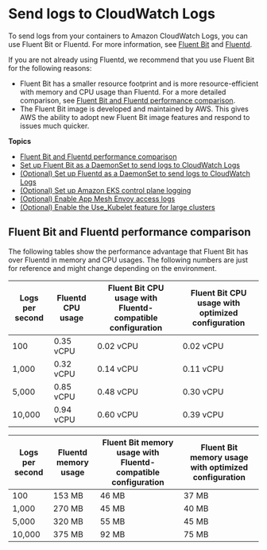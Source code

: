 # Send logs to CloudWatch Logs<a name="Container-Insights-EKS-logs"></a>

To send logs from your containers to Amazon CloudWatch Logs, you can use Fluent Bit or Fluentd\. For more information, see [Fluent Bit](https://fluentbit.io/) and [Fluentd](https://www.fluentd.org/)\.

If you are not already using Fluentd, we recommend that you use Fluent Bit for the following reasons:
+ Fluent Bit has a smaller resource footprint and is more resource\-efficient with memory and CPU usage than Fluentd\. For a more detailed comparison, see [Fluent Bit and Fluentd performance comparison](#Container-Insights-EKS-logs-performance)\.
+ The Fluent Bit image is developed and maintained by AWS\. This gives AWS the ability to adopt new Fluent Bit image features and respond to issues much quicker\. 

**Topics**
+ [Fluent Bit and Fluentd performance comparison](#Container-Insights-EKS-logs-performance)
+ [Set up Fluent Bit as a DaemonSet to send logs to CloudWatch Logs](Container-Insights-setup-logs-FluentBit.md)
+ [\(Optional\) Set up Fluentd as a DaemonSet to send logs to CloudWatch Logs](Container-Insights-setup-logs.md)
+ [\(Optional\) Set up Amazon EKS control plane logging](Container-Insights-setup-control-plane-logging.md)
+ [\(Optional\) Enable App Mesh Envoy access logs](ContainerInsights-Prometheus-Sample-Workloads-appmesh-envoy.md)
+ [\(Optional\) Enable the Use\_Kubelet feature for large clusters](ContainerInsights-use-kubelet.md)

## Fluent Bit and Fluentd performance comparison<a name="Container-Insights-EKS-logs-performance"></a>

The following tables show the performance advantage that Fluent Bit has over Fluentd in memory and CPU usages\. The following numbers are just for reference and might change depending on the environment\.


| Logs per second | Fluentd CPU usage | Fluent Bit CPU usage with Fluentd\-compatible configuration | Fluent Bit CPU usage with optimized configuration | 
| --- | --- | --- | --- | 
| 100 | 0\.35 vCPU | 0\.02 vCPU | 0\.02 vCPU | 
| 1,000 | 0\.32 vCPU | 0\.14 vCPU | 0\.11 vCPU | 
| 5,000 | 0\.85 vCPU | 0\.48 vCPU | 0\.30 vCPU | 
| 10,000 | 0\.94 vCPU | 0\.60 vCPU | 0\.39 vCPU | 


| Logs per second | Fluentd memory usage | Fluent Bit memory usage with Fluentd\-compatible configuration | Fluent Bit memory usage with optimized configuration | 
| --- | --- | --- | --- | 
| 100 | 153 MB | 46 MB | 37 MB | 
| 1,000 | 270 MB | 45 MB | 40 MB | 
| 5,000 | 320 MB | 55 MB | 45 MB | 
| 10,000 | 375 MB | 92 MB | 75 MB | 